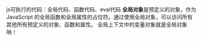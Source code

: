 js可执行的代码：全局代码、函数代码、eval代码
**全局对象**是预定义的对象，作为 JavaScript 的全局函数和全局属性的占位符。通过使用全局对象，可以访问所有其他所有预定义的对象、函数和属性。
全局上下文中的变量对象就是全局对象呐！